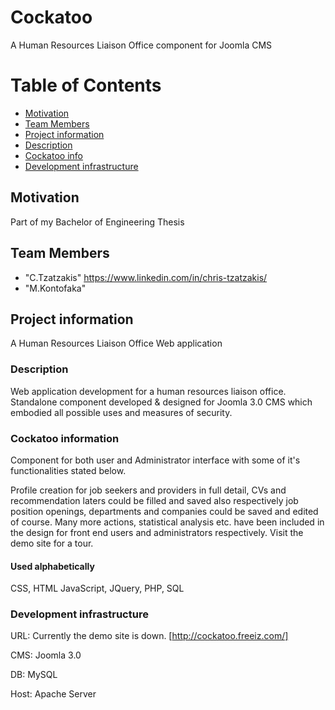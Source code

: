 # Cockatoo
A Human Resources Liaison Office component for Joomla CMS

# Table of Contents
* [Motivation](#motivation)
* [Team Members](#team-members)
* [Project information](#project-information)
* [Description](#description)
* [Cockatoo info](#cockatoo-info)
* [Development infrastructure](#development-infrastructure)



## Motivation

Part of my Bachelor of Engineering Thesis

## Team Members 
* "C.Tzatzakis" <https://www.linkedin.com/in/chris-tzatzakis/>
* "M.Kontofaka"  
   

## Project information 

A Human Resources Liaison Office Web application 

### Description

Web application development for a human resources liaison office. Standalone component developed & designed for Joomla 3.0 CMS which embodied all possible uses and measures of security. 

### Cockatoo information 

Component for both user and Administrator interface with some of it's functionalities stated below.

Profile creation for job seekers and providers in full detail, CVs and recommendation laters could be filled and saved also respectively job position openings, departments and companies could be saved and edited of course. Many more actions, statistical analysis etc. have been included in the design for front end users and administrators respectively. Visit the demo site for a tour. 
#### Used alphabetically 
CSS, HTML JavaScript, JQuery, PHP, SQL
### Development infrastructure

URL: Currently the demo site is down. [http://cockatoo.freeiz.com/]

CMS: Joomla 3.0

DB: MySQL

Host: Apache Server

